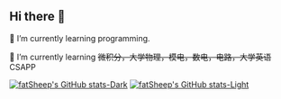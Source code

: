 ## Hi there 👋

🌱 I’m currently learning programming.

🤔 I’m currently learning ~~微积分，大学物理，模电，数电，电路，大学英语~~ CSAPP

[![fatSheep's GitHub stats-Dark](https://github-readme-stats.vercel.app/api?username=00fish0&show_icons=true&theme=dark#gh-dark-mode-only)](https://github.com/anuraghazra/github-readme-stats#gh-dark-mode-only)
[![fatSheep's GitHub stats-Light](https://github-readme-stats.vercel.app/api?username=00fish0&show_icons=true&theme=default#gh-light-mode-only)](https://github.com/anuraghazra/github-readme-stats#gh-light-mode-only)

<!--
**00fish0/00fish0** is a ✨ _special_ ✨ repository because its `README.md` (this file) appears on your GitHub profile.

Here are some ideas to get you started:

- 🔭 I’m currently working on ...
- 🌱 I’m currently learning ...
- 👯 I’m looking to collaborate on ...
- 🤔 I’m looking for help with ...
- 💬 Ask me about ...
- 📫 How to reach me: ...
- 😄 Pronouns: ...
- ⚡ Fun fact: ...
-->

